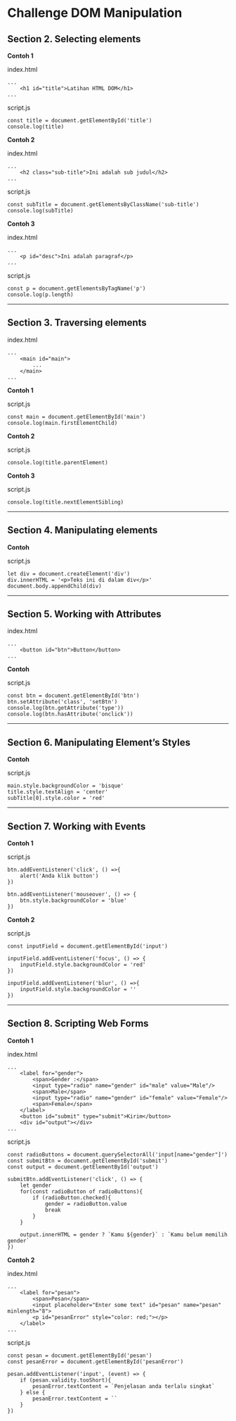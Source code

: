 # Challenge DOM Manipulation

## Section 2. Selecting elements

**Contoh 1**

index.html

```
...
    <h1 id="title">Latihan HTML DOM</h1>
...
```

script.js

```
const title = document.getElementById('title')
console.log(title)
```

**Contoh 2**

index.html

```
...
    <h2 class="sub-title">Ini adalah sub judul</h2>
...
```

script.js

```
const subTitle = document.getElementsByClassName('sub-title')
console.log(subTitle)
```

**Contoh 3**

index.html

```
...
    <p id="desc">Ini adalah paragraf</p>
...
```

script.js

```
const p = document.getElementsByTagName('p')
console.log(p.length)
```

---

## Section 3. Traversing elements

index.html

```
...
    <main id="main">
        ...
    </main>
...
```

**Contoh 1**

script.js

```
const main = document.getElementById('main')
console.log(main.firstElementChild)
```

**Contoh 2**

script.js

```
console.log(title.parentElement)
```

**Contoh 3**

script.js

```
console.log(title.nextElementSibling)
```

---

## Section 4. Manipulating elements

**Contoh**

script.js

```
let div = document.createElement('div')
div.innerHTML = '<p>Teks ini di dalam div</p>'
document.body.appendChild(div)
```

---

## Section 5. Working with Attributes

index.html

```
...
    <button id="btn">Button</button>
...
```

**Contoh**

script.js

```
const btn = document.getElementById('btn')
btn.setAttribute('class', 'setBtn')
console.log(btn.getAttribute('type'))
console.log(btn.hasAttribute('onclick'))
```

---

## Section 6. Manipulating Element’s Styles

**Contoh**

script.js

```
main.style.backgroundColor = 'bisque'
title.style.textAlign = 'center'
subTitle[0].style.color = 'red'
```

---

## Section 7. Working with Events

**Contoh 1**

script.js

```
btn.addEventListener('click', () =>{
    alert('Anda klik button')
})

btn.addEventListener('mouseover', () => {
    btn.style.backgroundColor = 'blue'
})
```

**Contoh 2**

script.js

```
const inputField = document.getElementById('input')

inputField.addEventListener('focus', () => {
    inputField.style.backgroundColor = 'red'
})

inputField.addEventListener('blur', () =>{
    inputField.style.backgroundColor = ''
})
```

---

## Section 8. Scripting Web Forms

**Contoh 1**

index.html

```
...
    <label for="gender">
        <span>Gender :</span>
        <input type="radio" name="gender" id="male" value="Male"/>
        <span>Male</span>
        <input type="radio" name="gender" id="female" value="Female"/>
        <span>Female</span>
    </label>
    <button id="submit" type="submit">Kirim</button>
    <div id="output"></div>
...
```

script.js

```
const radioButtons = document.querySelectorAll('input[name="gender"]')
const submitBtn = document.getElementById('submit')
const output = document.getElementById('output')

submitBtn.addEventListener('click', () => {
    let gender
    for(const radioButton of radioButtons){
        if (radioButton.checked){
            gender = radioButton.value
            break
        }
    }

    output.innerHTML = gender ? `Kamu ${gender}` : `Kamu belum memilih gender`
})
```

**Contoh 2**

index.html

```
...
    <label for="pesan">
        <span>Pesan</span>
        <input placeholder="Enter some text" id="pesan" name="pesan" minlength="8">
        <p id="pesanError" style="color: red;"></p>
    </label>
...
```

script.js

```
const pesan = document.getElementById('pesan')
const pesanError = document.getElementById('pesanError')

pesan.addEventListener('input', (event) => {
    if (pesan.validity.tooShort){
        pesanError.textContent = `Penjelasan anda terlalu singkat`
    } else {
        pesanError.textContent = ``
    }
})
```
